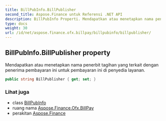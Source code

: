 ```yaml
---
title: BillPubInfo.BillPublisher
second_title: Aspose.Finance untuk Referensi .NET API
description: BillPubInfo Properti. Mendapatkan atau menetapkan nama penerbit tagihan yang terkait dengan penerima pembayaran ini untuk pembayaran ini di penyedia layanan.
type: docs
weight: 30
url: /id/net/aspose.finance.ofx.billpay/billpubinfo/billpublisher/
---
```

## BillPubInfo.BillPublisher property

Mendapatkan atau menetapkan nama penerbit tagihan yang terkait dengan penerima pembayaran ini untuk pembayaran ini di penyedia layanan.

```csharp
public string BillPublisher { get; set; }
```

### Lihat juga

* class [BillPubInfo](../)
* ruang nama [Aspose.Finance.Ofx.BillPay](../../billpubinfo/)
* perakitan [Aspose.Finance](../../../)


